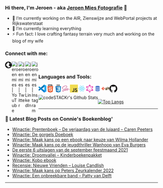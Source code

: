 ### Hi there, I'm Jeroen - aka [Jeroen Mies Fotografie][website] 👋

- 🔭 I’m currently working on the AIR, Zienswijze and WebPortal projects at Rijkswaterstaat
- 🌱 I’m currently learning everything
- ⚡ Fun fact: I love crafting fantasy terrain very much and working on the blog of my wife

### Connect with me:

[<img align="left" alt="jeroenmies" width="22px" src="https://raw.githubusercontent.com/iconic/open-iconic/master/svg/globe.svg" />][website]
[<img align="left" alt="jeroenmies | YouTube" width="22px" src="https://cdn.jsdelivr.net/npm/simple-icons@v3/icons/youtube.svg" />][youtube]
[<img align="left" alt="jeroenmies | Twitter" width="22px" src="https://cdn.jsdelivr.net/npm/simple-icons@v3/icons/twitter.svg" />][twitter]
[<img align="left" alt="jeroenmies | LinkedIn" width="22px" src="https://cdn.jsdelivr.net/npm/simple-icons@v3/icons/linkedin.svg" />][linkedin]
[<img align="left" alt="jeroenmies | Instagram" width="22px" src="https://cdn.jsdelivr.net/npm/simple-icons@v3/icons/instagram.svg" />][instagram]

<br />

### Languages and Tools:

[<img align="left" alt="Visual Studio Code" width="26px" src="https://raw.githubusercontent.com/github/explore/80688e429a7d4ef2fca1e82350fe8e3517d3494d/topics/visual-studio-code/visual-studio-code.png" />][webdevplaylist]
[<img align="left" alt="HTML5" width="26px" src="https://raw.githubusercontent.com/github/explore/80688e429a7d4ef2fca1e82350fe8e3517d3494d/topics/html/html.png" />][webdevplaylist]
[<img align="left" alt="CSS3" width="26px" src="https://raw.githubusercontent.com/github/explore/80688e429a7d4ef2fca1e82350fe8e3517d3494d/topics/css/css.png" />][cssplaylist]
[<img align="left" alt="Sass" width="26px" src="https://raw.githubusercontent.com/github/explore/80688e429a7d4ef2fca1e82350fe8e3517d3494d/topics/sass/sass.png" />][cssplaylist]
[<img align="left" alt="JavaScript" width="26px" src="https://raw.githubusercontent.com/github/explore/80688e429a7d4ef2fca1e82350fe8e3517d3494d/topics/javascript/javascript.png" />][jsplaylist]
[<img align="left" alt="React" width="26px" src="https://raw.githubusercontent.com/github/explore/80688e429a7d4ef2fca1e82350fe8e3517d3494d/topics/react/react.png" />][reactplaylist]
[<img align="left" alt="GraphQL" width="26px" src="https://raw.githubusercontent.com/github/explore/80688e429a7d4ef2fca1e82350fe8e3517d3494d/topics/graphql/graphql.png" />][webdevplaylist]
[<img align="left" alt="SQL" width="26px" src="https://raw.githubusercontent.com/github/explore/80688e429a7d4ef2fca1e82350fe8e3517d3494d/topics/sql/sql.png" />][webdevplaylist]
[<img align="left" alt="Git" width="26px" src="https://raw.githubusercontent.com/github/explore/80688e429a7d4ef2fca1e82350fe8e3517d3494d/topics/git/git.png" />][webdevplaylist]
[<img align="left" alt="GitHub" width="26px" src="https://raw.githubusercontent.com/github/explore/78df643247d429f6cc873026c0622819ad797942/topics/github/github.png" />][webdevplaylist]

<br />
<br />

<img align="left" alt="codeSTACKr's Github Stats" src="https://github-readme-stats.vercel.app/api?username=jeroenmies&show_icons=true&hide_border=true&count_private=true&theme=tokyonight" />

[![Top Langs](https://github-readme-stats.vercel.app/api/top-langs/?username=jeroenmies)](https://github.com/jeroenmies/github-readme-stats)

---

### 📕 Latest Blog Posts on Connie's Boekenblog'
<!-- BLOG-POST-LIST:START -->
- [Winactie: Prentenboek – De verjaardag van de luiaard – Caren Peeters](https://conniesboekenblog.nl/2021/09/16/winactie-prentenboek-de-verjaardag-van-de-luiaard-caren-peeters/?utm_source=rss&utm_medium=rss&utm_campaign=winactie-prentenboek-de-verjaardag-van-de-luiaard-caren-peeters)
- [Winactie: De gorgels Doeboek](https://conniesboekenblog.nl/2021/09/15/winactie-de-gorgels-doeboek/?utm_source=rss&utm_medium=rss&utm_campaign=winactie-de-gorgels-doeboek)
- [Winactie: Maak kans op een ebook naar keuze van Wilma Hollander](https://conniesboekenblog.nl/2021/09/14/winactie-maak-kans-op-een-ebook-naar-keuze-van-wilma-hollander/?utm_source=rss&utm_medium=rss&utm_campaign=winactie-maak-kans-op-een-ebook-naar-keuze-van-wilma-hollander)
- [Winactie: Maak kans op de jeugdthriller Wanhoop van Eva Burgers](https://conniesboekenblog.nl/2021/09/13/winactie-maak-kans-op-de-jeugdthriller-wanhoop-van-eva-burgers/?utm_source=rss&utm_medium=rss&utm_campaign=winactie-maak-kans-op-de-jeugdthriller-wanhoop-van-eva-burgers)
- [De eerste 6 uitslagen van de september feestmaand 2021](https://conniesboekenblog.nl/2021/09/12/de-eerste-6-uitslagen-van-de-september-feestmaand-2021/?utm_source=rss&utm_medium=rss&utm_campaign=de-eerste-6-uitslagen-van-de-september-feestmaand-2021)
- [Winactie: Droomvallei – Kinderboekenpakket](https://conniesboekenblog.nl/2021/09/12/winactie-droomvallei-kinderboeken-pakket/?utm_source=rss&utm_medium=rss&utm_campaign=winactie-droomvallei-kinderboeken-pakket)
- [Winactie: Kobo ebook](https://conniesboekenblog.nl/2021/09/11/winactie-kobo-ebook/?utm_source=rss&utm_medium=rss&utm_campaign=winactie-kobo-ebook)
- [Recensie: Nieuwe Vrienden – Louise Candlish](https://conniesboekenblog.nl/2021/09/10/recensie-nieuwe-vrienden-louise-candlish/?utm_source=rss&utm_medium=rss&utm_campaign=recensie-nieuwe-vrienden-louise-candlish)
- [Winactie: Maak kans op Peters Zeurkalender 2022](https://conniesboekenblog.nl/2021/09/10/winactie-maak-kans-op-peters-zeurkalender-2022/?utm_source=rss&utm_medium=rss&utm_campaign=winactie-maak-kans-op-peters-zeurkalender-2022)
- [Winactie: Een onbreekbare band – Patty van Delft](https://conniesboekenblog.nl/2021/09/09/winactie-een-onbreekbare-band-patty-van-delft/?utm_source=rss&utm_medium=rss&utm_campaign=winactie-een-onbreekbare-band-patty-van-delft)
<!-- BLOG-POST-LIST:END -->

---

[website]: https://jeroenmiesfotografie.nl
[twitter]: https://twitter.com/jeroenmies
[youtube]: https://www.youtube.com/channel/UCdM6wXDAk3Y8_ycxkSfAD7Q
[instagram]: https://www.instagram.com/jeroenmies/
[linkedin]: https://www.linkedin.com/in/jeroenmies/
[webdevplaylist]: https://www.youtube.com/playlist?list=PLlhZGGVFsRrTQQnp_2UwWSoAigm-9_SqR
[jsplaylist]: https://www.youtube.com/playlist?list=PLC5BA7CB1270B2073
[cssplaylist]: https://www.youtube.com/playlist?list=PLlhZGGVFsRrSeV5xra6z-nU60cqompunz
[reactplaylist]: https://www.youtube.com/playlist?list=PLC5BA7CB1270B2073
